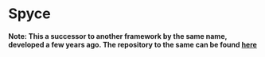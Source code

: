 # Spyce

#### Note: This a successor to another framework by the same name, developed a few years ago. The repository to the same can be found [here](https://github.com/Spyder01/Spyce)